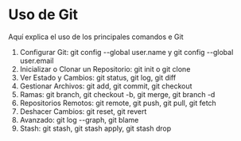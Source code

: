 Uso de Git
===
Aquí explica el uso de los principales comandos e Git

1. Configurar Git: git config --global user.name y git config --global user.email
2. Inicializar o Clonar un Repositorio: git init o git clone <url>
3. Ver Estado y Cambios: git status, git log, git diff
4. Gestionar Archivos: git add, git commit, git checkout
5. Ramas: git branch, git checkout -b, git merge, git branch -d
6. Repositorios Remotos: git remote, git push, git pull, git fetch
7. Deshacer Cambios: git reset, git revert
8. Avanzado: git log --graph, git blame
9. Stash: git stash, git stash apply, git stash drop
